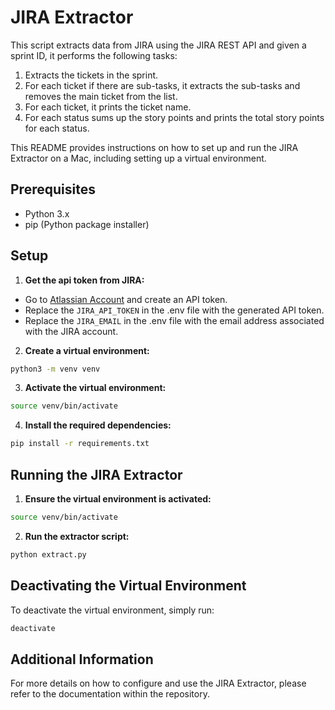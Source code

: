 # JIRA Extractor

This script extracts data from JIRA using the JIRA REST API and given a sprint ID, it performs the following tasks:

1. Extracts the tickets in the sprint.
2. For each ticket if there are sub-tasks, it extracts the sub-tasks and removes the main ticket from the list.
3. For each ticket, it prints the ticket name.
4. For each status sums up the story points and prints the total story points for each status.

This README provides instructions on how to set up and run the JIRA Extractor on a Mac, including setting up a virtual environment.

## Prerequisites

- Python 3.x
- pip (Python package installer)

## Setup

1. **Get the api token from JIRA:**

- Go to [Atlassian Account](https://id.atlassian.com/manage-profile/security/api-tokens) and create an API token.
- Replace the `JIRA_API_TOKEN` in the .env file with the generated API token.
- Replace the `JIRA_EMAIL` in the .env file with the email address associated with the JIRA account.

2. **Create a virtual environment:**

```sh
python3 -m venv venv
```

3. **Activate the virtual environment:**

```sh
source venv/bin/activate
```

4. **Install the required dependencies:**

```sh
pip install -r requirements.txt
```

## Running the JIRA Extractor

1. **Ensure the virtual environment is activated:**

```sh
source venv/bin/activate
```

2. **Run the extractor script:**

```sh
python extract.py
```

## Deactivating the Virtual Environment

To deactivate the virtual environment, simply run:

```sh
deactivate
```

## Additional Information

For more details on how to configure and use the JIRA Extractor, please refer to the documentation within the repository.
